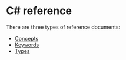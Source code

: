 # C&#35; reference

There are three types of reference documents:

- [Concepts][concepts]
- [Keywords][keywords]
- [Types][types]

[concepts]: ../reference/concepts.md
[keywords]: ../reference/keywords.md
[types]: ../reference/types.md
